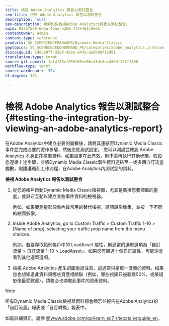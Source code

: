 ```yaml
---
title: 檢視 Adobe Analytics 報告以測試整合
seo-title: 檢視 Adobe Analytics 報告以測試整合
description: 'null'
seo-description: 瞭解如何檢視Adobe Analytics報表來測試整合。
uuid: 937375e0-6dea-4baa-a2b0-4f3e461c9ee2
contentOwner: admin
content-type: reference
products: SG_EXPERIENCEMANAGER/Dynamic-Media-Classic
geptopics: SG_SCENESEVENONDEMAND_PK/categories/adobe_analytics_instrumentation_kit
discoiquuid: 1ddc89ff-d2e9-42eb-a442-aa6b9871c991
translation-type: tm+mt
source-git-commit: 1df4f88ef856160ee06c43dc6ec430df122f2408
workflow-type: tm+mt
source-wordcount: '354'
ht-degree: 42%

---
```



# 檢視 Adobe Analytics 報告以測試整合{#testing-the-integration-by-viewing-an-adobe-analytics-report}

在Adobe Analytics中建立必要的變數後，請將其連結至Dynamic Media Classic事件並完成必要的實作步驟，然後您應測試設定。 您可以測試並確認 Adobe Analytics 本身正在擷取資料。如果設定在此有效，則不需再執行其他步驟。假設您遵循上述步驟，並將Dynamic Media Classic事件資料連結至一或多個自訂流量變數，則請遵循此工作流程，在Adobe Analytics內測試您的資料。

**檢視 Adobe Analytics 報告以測試整合**

1. 從您的帳戶啟動Dynamic Media Classic檢視器，尤其是廣播您要擷取的量度，並與它互動以建立某些事件資料的檢視器。

   例如，如果要測量影像集內最常用的替代檢視，請預設影像集，並按一下不同的縮圖影像。

1. Inside Adobe Analytics, go to Custom Traffic > Custom Traffic 1-10 > [Name of prop], selecting your traffic prop name from the menu choices.

   例如，若要存取範例帳戶中的 LoadAsset 屬性，則適當的選單選項為「自訂流量 > 自訂流量 1-10 > LoadAsset」。如果您有超過十個自訂屬性，可能還會看到其他選單選項。

1. 檢視 Adobe Analytics 產生的圖表請注意，這通常只是單一度量的資料。如果您也想知道此資料與哪些資產相關聯（例如，哪些視訊只被觀看50%，或某組影像最受歡迎），請務必也擷取此事件的資產資料。

>[!NOTE]
>
>所有Dynamic Media Classic檢視器資料都會顯示並報告在Adobe Analytics的「自訂流量」報表或「自訂轉換」報表中。

如需詳細資訊，請參 [閱www.adobe.com/go/learn_sc7_sitecatalystguide_en](https://www.adobe.com/go/learn_sc7_sitecatalystguide_en)。
